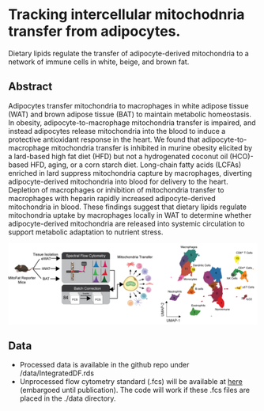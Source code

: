 # Tracking intercellular mitochodnria transfer from adipocytes.
Dietary lipids regulate the transfer of adipocyte-derived mitochondria to a network of immune cells in white, beige, and brown fat.


## Abstract
Adipocytes transfer mitochondria to macrophages in white adipose tissue (WAT) and brown adipose tissue (BAT) to maintain metabolic homeostasis. In obesity, adipocyte-to-macrophage mitochondria transfer is impaired, and instead adipocytes release mitochondria into the blood to induce a protective antioxidant response in the heart. We found that adipocyte-to-macrophage mitochondria transfer is inhibited in murine obesity elicited by a lard-based high fat diet (HFD) but not a hydrogenated coconut oil (HCO)-based HFD, aging, or a corn starch diet. Long-chain fatty acids (LCFAs) enriched in lard suppress mitochondria capture by macrophages, diverting adipocyte-derived mitochondria into blood for delivery to the heart. Depletion of macrophages or inhibition of mitochondria transfer to macrophages with heparin rapidly increased adipocyte-derived mitochondria in blood. These findings suggest that dietary lipids regulate mitochondria uptake by macrophages locally in WAT to determine whether adipocyte-derived mitochondria are released into systemic circulation to support metabolic adaptation to nutrient stress.

<img align="center" src="www/newFigure1_v2.png">

## Data
- Processed data is available in the github repo under /data/IntegratedDF.rds
- Unprocessed flow cytometry standard (.fcs) will be available at [here](https://zenodo.org/record/6538130) (embargoed until publication). The code will work if these .fcs files are placed in the ./data directory.
